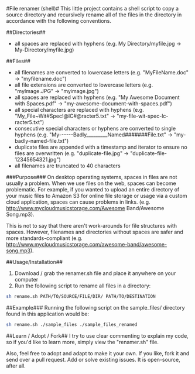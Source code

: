 #File renamer (shell)#
This little project contains a shell script to copy a source directory and recursively rename all of the files in the directory in accordance with the following conventions.

##Directories##
- all spaces are replaced with hyphens (e.g. My Directory/myfile.jpg -> My-Directory/myfile.jpg)

##Files##
- all filenames are converted to lowercase letters (e.g. "MyFileName.doc" -> "myfilename.doc")
- all file extensions are converted to lowercase letters (e.g. "myImage.JPG" -> "myimage.jpg")
- all spaces are replaced with hyphens (e.g. "My Awesome Document with Spaces.pdf" -> "my-awesome-document-with-spaces.pdf")
- all special characters are replaced with hyphens (e.g. "My_File~Wit#Spec!@lC#@racter5.txt" -> "my-file-wit-spec-lc-racter5.txt")
- consecutive special characters or hyphens are converted to single hyphens (e.g. "My------Badly_________Named#######File.txt" -> "my-badly-named-file.txt")
- duplicate files are appended with a timestamp and iterator to ensure no files are overwritten (e.g. "duplicate-file.jpg" -> "duplicate-file-12345654321.jpg")
- all filenames are truncated to 40 characters

###Purpose###
On desktop operating systems, spaces in files are not usually a problem.  When we use files on the web, spaces can become problematic.  For example, if you wanted to upload an entire directory of your music files to Amazon S3 for online file storage or usage via a custom cloud application, spaces can cause problems in links.  (e.g. http://www.mycloudmusicstorage.com/Awesome Band/Awesome Song.mp3).   

This is not to say that there aren't work-arounds for file structures with spaces.  However, filenames and directories without spaces are safer and more standards-compliant (e.g. http://www.mycloudmusicstorage.com/awesome-band/awesome-song.mp3).

##Usage/Installation##
1. Download / grab the renamer.sh file and place it anywhere on your computer
2. Run the following script to rename all files in a directory:

```bash
sh rename.sh PATH/TO/SOURCE/FILE/DIR/ PATH/TO/DESTINATION
```

##Example###
Running the following script on the sample_files/ directory found in this application would be:

```bash
sh rename.sh ./sample_files ./sample_files_renamed
```

##Learn / Adopt / Fork##
I try to use clear commenting to explain my code, so if you'd like to learn more, simply view the "renamer.sh" file.

Also, feel free to adopt and adapt to make it your own.  If you like, fork it and send over a pull request.  Add or solve existing issues.  It is open-source, after all.
